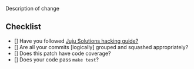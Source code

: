 Description of change

## Checklist

 - [] Have you followed [Juju Solutions hacking guide?](https://hacking.juju.solutions)
 - [] Are all your commits [logically] grouped and squashed appropriately?
 - [] Does this patch have code coverage?
 - [] Does your code pass `make test`?
